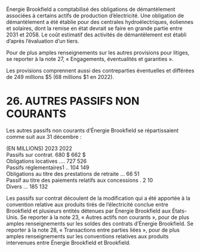 Énergie Brookfield a comptabilisé des obligations de démantèlement associées à certains actifs de production d’électricité. Une obligation de démantèlement a été établie pour des centrales hydroélectriques, éoliennes et solaires, dont la remise en état devrait se faire en grande partie entre 2031 et 2058. Le coût estimatif des activités de démantèlement est établi d’après l’évaluation d’un tiers.

Pour de plus amples renseignements sur les autres provisions pour litiges, se reporter à la note 27, « Engagements, éventualités et garanties ».

Les provisions comprennent aussi des contreparties éventuelles et différées de 249 millions $\$ 5$ (68 millions $\$ 1$ en 2022).

# 26. AUTRES PASSIFS NON COURANTS

Les autres passifs non courants d’Énergie Brookfield se répartissaient comme suit aux 31 décembre :

(EN MILLIONS) 2023 2022   
Passifs sur contrat. 680 \$ 662 \$   
Obligations locatives .... 727 526   
Passifs réglementaires1 .. 104 149   
Obligations au titre des prestations de retraite ... 66 51   
Passif au titre des paiements relatifs aux concessions . 2 10   
Divers ... 185 132

Les passifs sur contrat découlent de la modification qui a été apportée à la convention relative aux produits tirés de l’électricité conclue entre Brookfield et plusieurs entités détenues par Énergie Brookfield aux États-Unis. Se reporter à la note 23, « Autres actifs non courants », pour de plus amples renseignements sur les soldes des contrats d’Énergie Brookfield. Se reporter à la note 28, « Transactions entre parties liées », pour de plus amples renseignements sur les conventions relatives aux produits intervenues entre Énergie Brookfield et Brookfield.